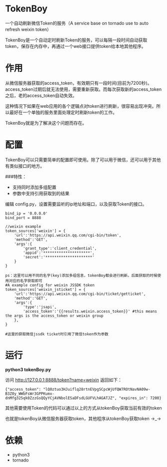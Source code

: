 # TokenBoy
一个自动刷新微信Token的服务（A service base on tornado use to auto refresh weixin token）

TokenBoy是一个自动定时刷新Token的服务，可以每隔一段时间自动获取token，保存在内存中，再通过一个web接口提供token给本地其他程序。

# 作用
从微信服务器获取的access_token，有效期只有一段时间(目前为7200秒)。access_token过期后就无法使用，需要重新获取。而每次获取新的access_token之后，老的access_token自动失效。

这种情况下如果在web应用的各个逻辑点对token进行刷新，很容易出现冲突。所以最好在一个单独的服务里面处理定时刷新token的工作。

TokenBoy就是为了解决这个问题而存在。

# 配置

TokenBoy可以只需要简单的配置即可使用。除了可以用于微信，还可以用于其他有类似接口的地方。

###特性：

* 支持同时添加多组配置  
* 参数中支持引用获取到的结果

编辑 config.py，设置需要监听的ip地址和端口，以及获取Token的接口。

    bind_ip = '0.0.0.0'
    bind_port = 8888

    //weixin example
    token_sources['weixin'] = {
        'url':'https://api.weixin.qq.com/cgi-bin/token',
        'method':'GET',
        'args':{
            'grant_type':'client_credential',
            'appid':'*********************',
            'secret':'*********************'
        }
    }
    
    ps：这里可以用不同的名字(key)添加多组信息，tokenBoy都会进行刷新。后面获取的时候使用对应的名字获取即可
    #A example config for weixin JSSDK token
	token_sources['weixin_jsticket'] = {
    	'url':'https://api.weixin.qq.com/cgi-bin/ticket/getticket',
    	'method':'GET',
    	'args':{
    	    'type':'jsapi',
    	    'access_token':'{{results.weixin.access_token}}' #this means the args is the access_token or weixin group
    	},
	}
	
	#这里的获取微信jssdk ticket时引用了微信token作为参数

    
# 运行

<b>python3 tokenBoy.py </b>

访问 http://127.0.0.1:8888/token?name=weixin
返回如下：

    {"access_token": "lQ0ztuo3HJuiflq28rtnEVpgSCpcWjUfQW7ROtNavNA09w-B3Z0y_WWbFsWr3GPPKumx-dnMfg325qk0ZzzGsQQyYCjAVNbolESaDFsdLGUFVLhAGATJZ", "expires_in": 7200}
    
其他需要使用Token的代码可以通过以上的方式从tokenBoy获取当前有效的token

也就是tokenBoy从微信服务器获取token，其他程序从tokenBoy获取token →_→

# 依赖

* python3
* tornado
